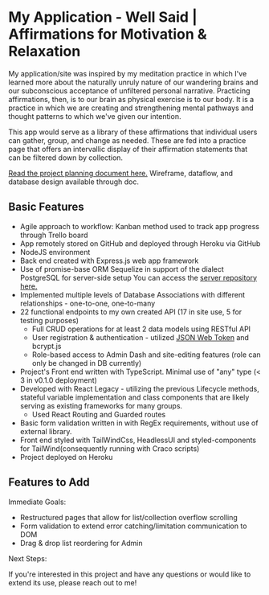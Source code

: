 # My Application - Well Said | Affirmations for Motivation & Relaxation

My application/site was inspired by my meditation practice in which I've learned more about the naturally unruly nature of our wandering brains and our subconscious acceptance of unfiltered personal narrative. Practicing affirmations, then, is to our brain as physical exercise is to our body. It is a practice in which we are creating and strengthening mental pathways and thought patterns to which we've given our intention.

This app would serve as a library of these affirmations that individual users can gather, group, and change as needed. These are fed into a practice page that offers an intervallic display of their affirmation statements that can be filtered down by collection.

[Read the project planning document here.](https://docs.google.com/document/d/1EVRrR_O1Z2PkNY7J9A5jII5L8Tn0egRS7W03xi8cQCQ/edit?usp=sharing) Wireframe, dataflow, and database design available through doc.

## Basic Features
 * Agile approach to workflow: Kanban method used to track app progress through Trello board
 * App remotely stored on GitHub and deployed through Heroku via GitHub
 * NodeJS environment
 * Back end created with Express.js web app framework
 * Use of promise-base ORM Sequelize in support of the dialect PostgreSQL for server-side setup
    You can access the [server repository here.](https://github.com/jgpowellcreates/affirm-server)
 * Implemented multiple levels of Database Associations with different relationships - one-to-one, one-to-many
 * 22 functional endpoints to my own created API (17 in site use, 5 for testing purposes)
     * Full CRUD operations for at least 2 data models using RESTful API
     * User registration & authentication - utilized [JSON Web Token](https://jwt.io/) and bcrypt.js
     * Role-based access to Admin Dash and site-editing features (role can only be changed in DB currently)
 * Project's Front end written with TypeScript. Minimal use of "any" type (< 3 in v0.1.0 deployment)
 * Developed with React Legacy - utilizing the previous Lifecycle methods, stateful variable implementation and class components that are likely serving as existing frameworks for many groups.
     * Used React Routing and Guarded routes
 * Basic form validation written in with RegEx requirements, without use of external library.
 * Front end styled with TailWindCss, HeadlessUI and styled-components for TailWind(consequently running with Craco scripts)
 * Project deployed on Heroku

## Features to Add
Immediate Goals:
 * Restructured pages that allow for list/collection overflow scrolling
 * Form validation to extend error catching/limitation communication to DOM
 * Drag & drop list reordering for Admin

Next Steps:


If you're interested in this project and have any questions or would like to extend its use, please reach out to me!
